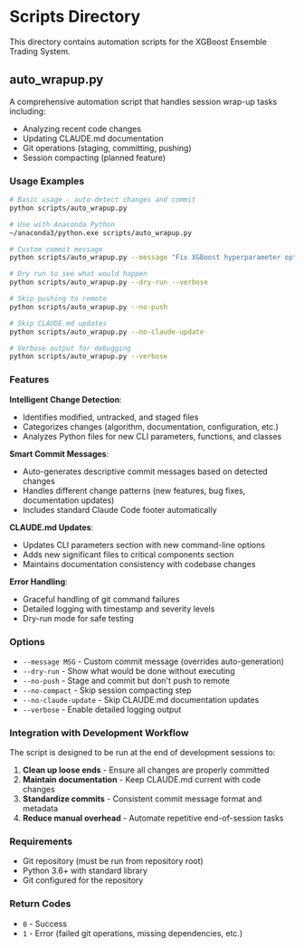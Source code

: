# Scripts Directory

This directory contains automation scripts for the XGBoost Ensemble Trading System.

## auto_wrapup.py

A comprehensive automation script that handles session wrap-up tasks including:
- Analyzing recent code changes
- Updating CLAUDE.md documentation 
- Git operations (staging, committing, pushing)
- Session compacting (planned feature)

### Usage Examples

```bash
# Basic usage - auto-detect changes and commit
python scripts/auto_wrapup.py

# Use with Anaconda Python
~/anaconda3/python.exe scripts/auto_wrapup.py

# Custom commit message
python scripts/auto_wrapup.py --message "Fix XGBoost hyperparameter optimization bug"

# Dry run to see what would happen
python scripts/auto_wrapup.py --dry-run --verbose

# Skip pushing to remote
python scripts/auto_wrapup.py --no-push

# Skip CLAUDE.md updates
python scripts/auto_wrapup.py --no-claude-update

# Verbose output for debugging
python scripts/auto_wrapup.py --verbose
```

### Features

**Intelligent Change Detection**:
- Identifies modified, untracked, and staged files
- Categorizes changes (algorithm, documentation, configuration, etc.)
- Analyzes Python files for new CLI parameters, functions, and classes

**Smart Commit Messages**:
- Auto-generates descriptive commit messages based on detected changes
- Handles different change patterns (new features, bug fixes, documentation updates)
- Includes standard Claude Code footer automatically

**CLAUDE.md Updates**:
- Updates CLI parameters section with new command-line options
- Adds new significant files to critical components section  
- Maintains documentation consistency with codebase changes

**Error Handling**:
- Graceful handling of git command failures
- Detailed logging with timestamp and severity levels
- Dry-run mode for safe testing

### Options

- `--message MSG` - Custom commit message (overrides auto-generation)
- `--dry-run` - Show what would be done without executing
- `--no-push` - Stage and commit but don't push to remote
- `--no-compact` - Skip session compacting step
- `--no-claude-update` - Skip CLAUDE.md documentation updates
- `--verbose` - Enable detailed logging output

### Integration with Development Workflow

The script is designed to be run at the end of development sessions to:

1. **Clean up loose ends** - Ensure all changes are properly committed
2. **Maintain documentation** - Keep CLAUDE.md current with code changes  
3. **Standardize commits** - Consistent commit message format and metadata
4. **Reduce manual overhead** - Automate repetitive end-of-session tasks

### Requirements

- Git repository (must be run from repository root)
- Python 3.6+ with standard library
- Git configured for the repository

### Return Codes

- `0` - Success
- `1` - Error (failed git operations, missing dependencies, etc.)